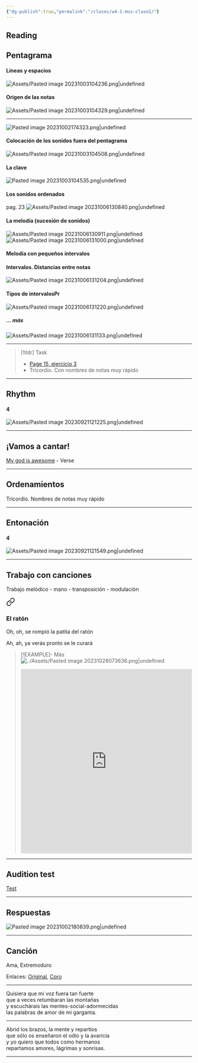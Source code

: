 ```yaml
---
{"dg-publish":true,"permalink":"/clases/w4-1-mus-clase2/"}
---
```


## Reading


<div class="transclusion internal-embed is-loaded"><div class="markdown-embed">



## Pentagrama

#### Líneas y espacios

![Assets/Pasted image 20231003104236.png|undefined](/img/user/Assets/Pasted%20image%2020231003104236.png)

#### Origen de las notas

![Assets/Pasted image 20231003104329.png|undefined](/img/user/Assets/Pasted%20image%2020231003104329.png)

---
![Pasted image 20231002174323.png|undefined](/img/user/Assets/Pasted%20image%2020231002174323.png)

#### Colocación de los sonidos fuera del pentagrama

![Assets/Pasted image 20231003104508.png|undefined](/img/user/Assets/Pasted%20image%2020231003104508.png)

#### La clave
![Pasted image 20231003104535.png|undefined](/img/user/Assets/Pasted%20image%2020231003104535.png)

#### Los sonidos ordenados
pag. 23
![Assets/Pasted image 20231006130840.png|undefined](/img/user/Assets/Pasted%20image%2020231006130840.png)

#### La melodía (sucesión de sonidos)

![Assets/Pasted image 20231006130911.png|undefined](/img/user/Assets/Pasted%20image%2020231006130911.png)
![Assets/Pasted image 20231006131000.png|undefined](/img/user/Assets/Pasted%20image%2020231006131000.png)

#### Melodía con pequeños intervalos

#### Intervalos. Distancias entre notas
![Assets/Pasted image 20231006131204.png|undefined](/img/user/Assets/Pasted%20image%2020231006131204.png)

#### Tipos de intervalosPr
![Assets/Pasted image 20231006131220.png|undefined](/img/user/Assets/Pasted%20image%2020231006131220.png)

##### ... más
![Assets/Pasted image 20231006131133.png|undefined](/img/user/Assets/Pasted%20image%2020231006131133.png)


</div></div>


---

> [!tldr] Task
> - [Page 15, ejercicio 3](https://www.blinklearning.com/v/1695898303/theme_tmpux/launch.php?theme=tmpux#responsive/book/4177206)
> - Tricordio. Con nombres de notas muy rápido

---
## Rhythm


<div class="transclusion internal-embed is-loaded"><div class="markdown-embed">



#### 4
![Assets/Pasted image 20230921121225.png|undefined](/img/user/Assets/Pasted%20image%2020230921121225.png)


</div></div>


---
## ¡Vamos a cantar!

[My god is awesome](https://www.hooktheory.com/hookpad/iframe/ZdPoDrGOgnM?enableYouTube=true&showPianoInstrument=false&showRewindControl=false&tabPlayType=tab-play-type-youtube) - Verse

---
## Ordenamientos

Tricordio. Nombres de notas muy rápido

---
## Entonación


<div class="transclusion internal-embed is-loaded"><div class="markdown-embed">



#### 4
![Assets/Pasted image 20230921121549.png|undefined](/img/user/Assets/Pasted%20image%2020230921121549.png)


</div></div>


---
## Trabajo con canciones
Trabajo melódico - mano - transposición - modulación


<div class="transclusion internal-embed is-loaded"><a class="markdown-embed-link" href="/recursos/canciones-didacticas/#el-raton" aria-label="Open link"><svg xmlns="http://www.w3.org/2000/svg" width="24" height="24" viewBox="0 0 24 24" fill="none" stroke="currentColor" stroke-width="2" stroke-linecap="round" stroke-linejoin="round" class="svg-icon lucide-link"><path d="M10 13a5 5 0 0 0 7.54.54l3-3a5 5 0 0 0-7.07-7.07l-1.72 1.71"></path><path d="M14 11a5 5 0 0 0-7.54-.54l-3 3a5 5 0 0 0 7.07 7.07l1.71-1.71"></path></svg></a><div class="markdown-embed">



### El ratón

Oh, oh, se rompió
la patita del ratón

Ah, ah, ya verás
pronto se le curará

>[!EXAMPLE]- Más
>![../Assets/Pasted image 20231028073636.png|undefined](/img/user/Assets/Pasted%20image%2020231028073636.png)
>
><iframe src="https://www.soundslice.com/slices/smgwc/embed/" width="100%" height="500" frameBorder="0" allowfullscreen></iframe>


</div></div>


---

## Audition test

[Test](https://drive.google.com/file/d/1_-ebSM7DDOJ35qGXUAtMCjUL6OdH3nqU/view?usp=drive_link)

---

## Respuestas

![Pasted image 20231002180839.png|undefined](/img/user/Assets/Pasted%20image%2020231002180839.png)

---

## Canción

Ama, Extremoduro

Enlaces: [Original](https://www.youtube.com/watch?v=FAmavvYPSLk), [Coro](https://www.youtube.com/watch?v=_Xt1vh_ckGA)

---

Quisiera que mi voz fuera tan fuerte  
que a veces retumbaran las montañas  
y escuchárais las mentes-social-adormecidas  
las palabras de amor de mi garganta.

---

Abrid los brazos, la mente y repartíos  
que sólo os enseñaron el odio y la avaricia  
y yo quiero que todos como hermanos  
repartamos amores, lágrimas y sonrisas.

---